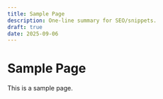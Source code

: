 ```yaml
---
title: Sample Page
description: One-line summary for SEO/snippets.
draft: true
date: 2025-09-06
---
```


# Sample Page

This is a sample page.